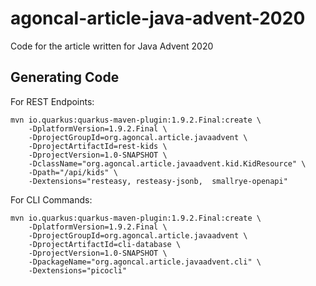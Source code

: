 # agoncal-article-java-advent-2020
Code for the article written for Java Advent 2020

## Generating Code

For REST Endpoints:

```
mvn io.quarkus:quarkus-maven-plugin:1.9.2.Final:create \
    -DplatformVersion=1.9.2.Final \
    -DprojectGroupId=org.agoncal.article.javaadvent \
    -DprojectArtifactId=rest-kids \
    -DprojectVersion=1.0-SNAPSHOT \
    -DclassName="org.agoncal.article.javaadvent.kid.KidResource" \
    -Dpath="/api/kids" \
    -Dextensions="resteasy, resteasy-jsonb,  smallrye-openapi"
```

For CLI Commands:

```
mvn io.quarkus:quarkus-maven-plugin:1.9.2.Final:create \
    -DplatformVersion=1.9.2.Final \
    -DprojectGroupId=org.agoncal.article.javaadvent \
    -DprojectArtifactId=cli-database \
    -DprojectVersion=1.0-SNAPSHOT \
    -DpackageName="org.agoncal.article.javaadvent.cli" \
    -Dextensions="picocli"
```
